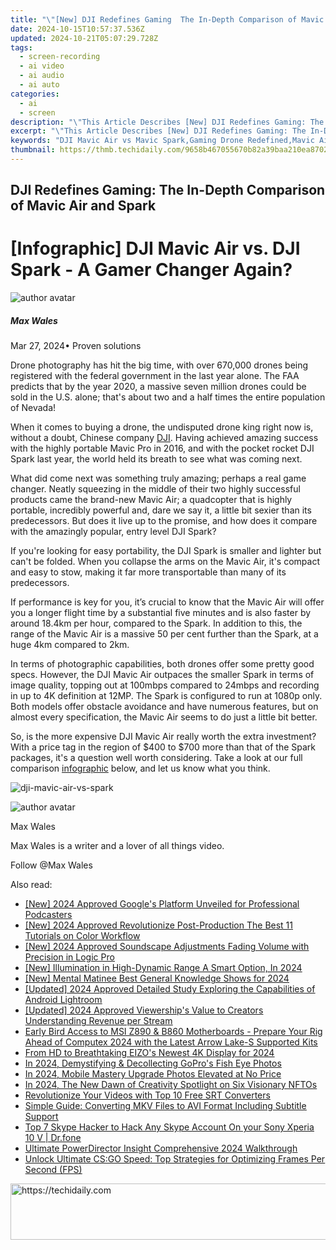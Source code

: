 ```yaml
---
title: "\"[New] DJI Redefines Gaming  The In-Depth Comparison of Mavic Air and Spark for 2024\""
date: 2024-10-15T10:57:37.536Z
updated: 2024-10-21T05:07:29.728Z
tags: 
  - screen-recording
  - ai video
  - ai audio
  - ai auto
categories: 
  - ai
  - screen
description: "\"This Article Describes [New] DJI Redefines Gaming: The In-Depth Comparison of Mavic Air and Spark for 2024\""
excerpt: "\"This Article Describes [New] DJI Redefines Gaming: The In-Depth Comparison of Mavic Air and Spark for 2024\""
keywords: "DJI Mavic Air vs Mavic Spark,Gaming Drone Redefined,Mavic Air Gaming,Spark Drone Comparison,DJI Gaming Drones,Mavic Air & Spark Review,Advanced Gaming Drones"
thumbnail: https://thmb.techidaily.com/9658b467055670b82a39baa210ea870282b123ee6ed50ee4c51fdd504d8349ee.jpg
---
```


## DJI Redefines Gaming: The In-Depth Comparison of Mavic Air and Spark

# \[Infographic\] DJI Mavic Air vs. DJI Spark - A Gamer Changer Again?

![author avatar](https://images.wondershare.com/filmora/article-images/max-wales-author.jpg)

##### Max Wales

 Mar 27, 2024• Proven solutions

Drone photography has hit the big time, with over 670,000 drones being registered with the federal government in the last year alone. The FAA predicts that by the year 2020, a massive seven million drones could be sold in the U.S. alone; that's about two and a half times the entire population of Nevada!

When it comes to buying a drone, the undisputed drone king right now is, without a doubt, Chinese company [DJI](https://www.dji.com/). Having achieved amazing success with the highly portable Mavic Pro in 2016, and with the pocket rocket DJI Spark last year, the world held its breath to see what was coming next.

What did come next was something truly amazing; perhaps a real game changer. Neatly squeezing in the middle of their two highly successful products came the brand-new Mavic Air; a quadcopter that is highly portable, incredibly powerful and, dare we say it, a little bit sexier than its predecessors. But does it live up to the promise, and how does it compare with the amazingly popular, entry level DJI Spark?

If you're looking for easy portability, the DJI Spark is smaller and lighter but can't be folded. When you collapse the arms on the Mavic Air, it's compact and easy to stow, making it far more transportable than many of its predecessors.

If performance is key for you, it’s crucial to know that the Mavic Air will offer you a longer flight time by a substantial five minutes and is also faster by around 18.4km per hour, compared to the Spark. In addition to this, the range of the Mavic Air is a massive 50 per cent further than the Spark, at a huge 4km compared to 2km.

In terms of photographic capabilities, both drones offer some pretty good specs. However, the DJI Mavic Air outpaces the smaller Spark in terms of image quality, topping out at 100mbps compared to 24mbps and recording in up to 4K definition at 12MP. The Spark is configured to run at 1080p only. Both models offer obstacle avoidance and have numerous features, but on almost every specification, the Mavic Air seems to do just a little bit better.

So, is the more expensive DJI Mavic Air really worth the extra investment? With a price tag in the region of $400 to $700 more than that of the Spark packages, it's a question well worth considering. Take a look at our full comparison [infographic](https://tools.techidaily.com/wondershare/filmora/download/) below, and let us know what you think.

![dji-mavic-air-vs-spark](https://images.wondershare.com/filmora/article-images/dji-mavic-air-vs-spark.jpeg)

![author avatar](https://images.wondershare.com/filmora/article-images/max-wales-author.jpg)

Max Wales

Max Wales is a writer and a lover of all things video.

Follow @Max Wales


<ins class="adsbygoogle"
     style="display:block"
     data-ad-format="autorelaxed"
     data-ad-client="ca-pub-7571918770474297"
     data-ad-slot="1223367746"></ins>



<ins class="adsbygoogle"
     style="display:block"
     data-ad-client="ca-pub-7571918770474297"
     data-ad-slot="8358498916"
     data-ad-format="auto"
     data-full-width-responsive="true"></ins>


<span class="atpl-alsoreadstyle">Also read:</span>
<div><ul>
<li><a href="https://fox-info.techidaily.com/new-2024-approved-googles-platform-unveiled-for-professional-podcasters/"><u>[New] 2024 Approved Google's Platform Unveiled for Professional Podcasters</u></a></li>
<li><a href="https://fox-info.techidaily.com/new-2024-approved-revolutionize-post-production-the-best-11-tutorials-on-color-workflow/"><u>[New] 2024 Approved Revolutionize Post-Production The Best 11 Tutorials on Color Workflow</u></a></li>
<li><a href="https://article-tips.techidaily.com/new-2024-approved-soundscape-adjustments-fading-volume-with-precision-in-logic-pro/"><u>[New] 2024 Approved Soundscape Adjustments Fading Volume with Precision in Logic Pro</u></a></li>
<li><a href="https://fox-info.techidaily.com/new-illumination-in-high-dynamic-range-a-smart-option-in-2024/"><u>[New] Illumination in High-Dynamic Range A Smart Option, In 2024</u></a></li>
<li><a href="https://article-files.techidaily.com/new-mental-matinee-best-general-knowledge-shows-for-2024/"><u>[New] Mental Matinee Best General Knowledge Shows for 2024</u></a></li>
<li><a href="https://fox-info.techidaily.com/updated-2024-approved-detailed-study-exploring-the-capabilities-of-android-lightroom/"><u>[Updated] 2024 Approved Detailed Study Exploring the Capabilities of Android Lightroom</u></a></li>
<li><a href="https://youtube-web.techidaily.com/ed-2024-approved-viewerships-value-to-creators-understanding-revenue-per-stream/"><u>[Updated] 2024 Approved Viewership's Value to Creators Understanding Revenue per Stream</u></a></li>
<li><a href="https://hardware-reviews.techidaily.com/early-bird-access-to-msi-z890-and-b860-motherboards-prepare-your-rig-ahead-of-computex-2024-with-the-latest-arrow-lake-s-supported-kits/"><u>Early Bird Access to MSI Z890 & B860 Motherboards - Prepare Your Rig Ahead of Computex 2024 with the Latest Arrow Lake-S Supported Kits</u></a></li>
<li><a href="https://fox-info.techidaily.com/from-hd-to-breathtaking-eizos-newest-4k-display-for-2024/"><u>From HD to Breathtaking EIZO's Newest 4K Display for 2024</u></a></li>
<li><a href="https://fox-info.techidaily.com/in-2024-demystifying-and-decollecting-gopros-fish-eye-photos/"><u>In 2024, Demystifying & Decollecting GoPro's Fish Eye Photos</u></a></li>
<li><a href="https://fox-info.techidaily.com/in-2024-mobile-mastery-upgrade-photos-elevated-at-no-price/"><u>In 2024, Mobile Mastery Upgrade Photos Elevated at No Price</u></a></li>
<li><a href="https://some-guidance.techidaily.com/in-2024-the-new-dawn-of-creativity-spotlight-on-six-visionary-nftos/"><u>In 2024, The New Dawn of Creativity Spotlight on Six Visionary NFTOs</u></a></li>
<li><a href="https://fox-info.techidaily.com/revolutionize-your-videos-with-top-10-free-srt-converters/"><u>Revolutionize Your Videos with Top 10 Free SRT Converters</u></a></li>
<li><a href="https://discover-exceptional.techidaily.com/simple-guide-converting-mkv-files-to-avi-format-including-subtitle-support/"><u>Simple Guide: Converting MKV Files to AVI Format Including Subtitle Support</u></a></li>
<li><a href="https://location-social.techidaily.com/top-7-skype-hacker-to-hack-any-skype-account-on-your-sony-xperia-10-v-drfone-by-drfone-virtual-android/"><u>Top 7 Skype Hacker to Hack Any Skype Account On your Sony Xperia 10 V | Dr.fone</u></a></li>
<li><a href="https://extra-lessons.techidaily.com/ultimate-powerdirector-insight-comprehensive-2024-walkthrough/"><u>Ultimate PowerDirector Insight Comprehensive 2024 Walkthrough</u></a></li>
<li><a href="https://techtrends.techidaily.com/unlock-ultimate-csgo-speed-top-strategies-for-optimizing-frames-per-second-fps/"><u>Unlock Ultimate CS:GO Speed: Top Strategies for Optimizing Frames Per Second (FPS)</u></a></li>
</ul></div>

<!-- affiliate ads begin -->
<a href="https://imp.i357552.net/c/5597632/977686/11832" target="_top" id="977686">
  <img src="//a.impactradius-go.com/display-ad/11832-977686" border="0" alt="https://techidaily.com" width="728" height="90"/>
</a>
<img height="0" width="0" src="https://imp.i357552.net/i/5597632/977686/11832" style="position:absolute;visibility:hidden;" border="0" />
<!-- affiliate ads end -->


